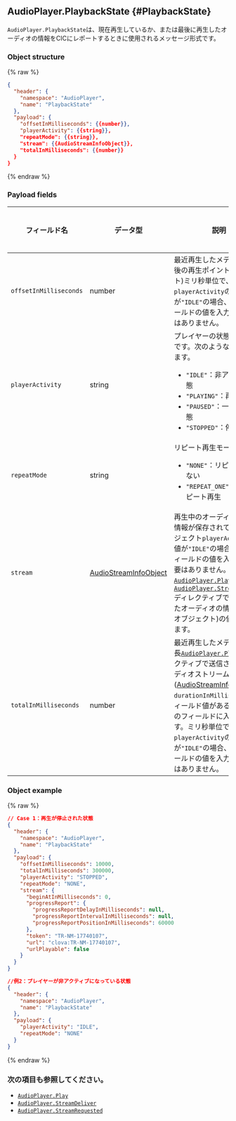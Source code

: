 ## AudioPlayer.PlaybackState {#PlaybackState}
`AudioPlayer.PlaybackState`は、現在再生しているか、または最後に再生したオーディオの情報をCICにレポートするときに使用されるメッセージ形式です。

### Object structure
{% raw %}
```json
{
  "header": {
    "namespace": "AudioPlayer",
    "name": "PlaybackState"
  },
  "payload": {
    "offsetInMilliseconds": {{number}},
    "playerActivity": {{string}},
    "repeatMode": {{string}},
    "stream": {{AudioStreamInfoObject}},
    "totalInMilliseconds": {{number}}
  }
}
```
{% endraw %}


### Payload fields

| フィールド名       | データ型    | 説明                     | 必須/任意 |
|---------------|---------|-----------------------------|:---------:|
| `offsetInMilliseconds` | number | 最近再生したメディアの最後の再生ポイント(オフセット)ミリ秒単位で、`playerActivity`の値が`"IDLE"`の場合、このフィールドの値を入力する必要はありません。                                                  | 任意 |
| `playerActivity`       | string | プレイヤーの状態を示す値です。次のような値を持ちます。<ul><li><code>"IDLE"</code>：非アクティブ状態</li><li><code>"PLAYING"</code>：再生中</li><li><code>"PAUSED"</code>：一時停止状態</li><li><code>"STOPPED"</code>：停止状態</li></ul> |  |
| `repeatMode`           | string  | リピート再生モード<ul><li><code>"NONE"</code>：リピート再生しない</li><li><code>"REPEAT_ONE"</code>：一曲リピート再生</li></ul>                                                   |   |
| `stream`               | [AudioStreamInfoObject](/CIC/References/CICInterface/AudioPlayer.md#AudioStreamInfoObject) | 再生中のオーディオの詳細情報が保存されているオブジェクト`playerActivity`の値が`"IDLE"`の場合、このフィールドの値を入力する必要はありません。[`AudioPlayer.Play`](/CIC/References/CICInterface/AudioPlayer.md#Play)または[`AudioPlayer.StreamDeliver`](/CIC/References/CICInterface/AudioPlayer.md#StreamDeliver)ディレクティブで送信されたオーディオの情報(`stream`オブジェクト)の値を入力します。 | 任意 |
| `totalInMilliseconds`  | number | 最近再生したメディアの全長[`AudioPlayer.Play`](/CIC/References/CICInterface/AudioPlayer.md#Play)ディレクティブで送信されたオーディオストリーム情報([AudioStreamInfoObject](/CIC/References/CICInterface/AudioPlayer.md#AudioStreamInfoObject))に`durationInMilliseconds`フィールド値がある場合、このフィールドに入力します。ミリ秒単位で、`playerActivity`の値が`"IDLE"`の場合、このフィールドの値を入力する必要はありません。                                                               | 任意 |

### Object example

{% raw %}

```json
// Case 1：再生が停止された状態
{
  "header": {
    "namespace": "AudioPlayer",
    "name": "PlaybackState"
  },
  "payload": {
    "offsetInMilliseconds": 10000,
    "totalInMilliseconds": 300000,
    "playerActivity": "STOPPED",
    "repeatMode": "NONE",
    "stream": {
      "beginAtInMilliseconds": 0,
      "progressReport": {
        "progressReportDelayInMilliseconds": null,
        "progressReportIntervalInMilliseconds": null,
        "progressReportPositionInMilliseconds": 60000
      },
      "token": "TR-NM-17740107",
      "url": "clova:TR-NM-17740107",
      "urlPlayable": false
    }
  }
}

//例2：プレイヤーが非アクティブになっている状態
{
  "header": {
    "namespace": "AudioPlayer",
    "name": "PlaybackState"
  },
  "payload": {
    "playerActivity": "IDLE",
    "repeatMode": "NONE"
  }
}
```

{% endraw %}

### 次の項目も参照してください。
* [`AudioPlayer.Play`](/CIC/References/CICInterface/AudioPlayer.md#Play)
* [`AudioPlayer.StreamDeliver`](/CIC/References/CICInterface/AudioPlayer.md#StreamDeliver)
* [`AudioPlayer.StreamRequested`](/CIC/References/CICInterface/AudioPlayer.md#StreamRequested)
